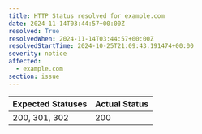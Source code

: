 ```yaml
---
title: HTTP Status resolved for example.com
date: 2024-11-14T03:44:57+00:00Z
resolved: True
resolvedWhen: 2024-11-14T03:44:57+00:00Z
resolvedStartTime: 2024-10-25T21:09:43.191474+00:00
severity: notice
affected:
  - example.com
section: issue
---
```


| Expected Statuses | Actual Status  |
|-------------------|----------------|
| 200, 301, 302 | 200 |
